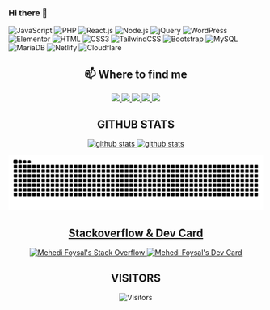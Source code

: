 ### Hi there 👋

![JavaScript](https://img.shields.io/badge/JavaScript-F7DF1E?style=flat-square&logo=javascript&logoColor=black)
![PHP](https://img.shields.io/badge/PHP-777BB4?style=flat-square&logo=php&logoColor=white)
![React.js](https://img.shields.io/badge/React.js-0081CB?style=flat-square&logo=react&logoColor=61DAFB)
![Node.js](https://img.shields.io/badge/Node.js-43853D?style=flat-square&logo=node.js&logoColor=white)
![jQuery](https://img.shields.io/badge/jQuery-0769AD?style=flat-square&logo=jquery&logoColor=white)
![WordPress](https://img.shields.io/badge/Wordpress-21759B?style=flat-square&logo=wordpress&logoColor=white)
![Elementor](https://img.shields.io/badge/Elementor-9146FF?style=flat-square&logo=elementor&logoColor=white)
![HTML](https://img.shields.io/badge/HTML5-E34F26?style=flat-square&logo=html5&logoColor=white)
![CSS3](https://img.shields.io/badge/CSS3-1572B6?style=flat-square&logo=css3&logoColor=white)
![TailwindCSS](https://img.shields.io/badge/Tailwind_CSS-38B2AC?style=flat-square&logo=tailwind-css&logoColor=white)
![Bootstrap](https://img.shields.io/badge/Bootstrap-563D7C?style=flat-square&logo=bootstrap&logoColor=white)
![MySQL](https://img.shields.io/badge/MySQL-005C84?style=flat-square&logo=mysql&logoColor=white)
![MariaDB](https://img.shields.io/badge/MariaDB-003545?style=flat-square&logo=mariadb&logoColor=white)
![Netlify](https://img.shields.io/badge/Netlify-00C7B7?style=flat-square&logo=netlify&logoColor=white)
![Cloudflare](https://img.shields.io/badge/Cloudflare-F38020?style=flat-square&logo=Cloudflare&logoColor=white)

<h2 align="center">📫 Where to find me</h2>
<p align="center">
    <a title="Facebook" href="https://www.facebook.com/mehedi.890/">
        <img src="https://img.shields.io/badge/-Mehedi%20Foysal-%233b5998?style=flat-square&logo=Facebook&logoColor=ffffff" />
    </a>
    <a title="LinkedIn" href="https://www.linkedin.com/in/mehedifoysal8/">
        <img src="https://img.shields.io/badge/-Mehedi%20Foysal-%230e76a8?style=flat-square&logo=Linkedin&logoColor=ffffff" />
    </a>
    <a title="Instagram" href="https://www.instagram.com/mehedi_foysal/">
        <img src="https://img.shields.io/badge/-Mehedi%20Foysal-%233f729b?style=flat-square&logo=instagram&logoColor=ffffff" />
    </a>
    <a title="Twitter" href="https://twitter.com/mehedifoysal15">
        <img src="https://img.shields.io/badge/-Mehedi%20Foysal-%2300acee?style=flat-square&logo=twitter&logoColor=ffffff" />
    </a>
    <a title="Gitlab" href="https://gitlab.com/mehedifoysal8">
        <img src="https://img.shields.io/badge/-Mehedi%20Foysal-%231a3f8b?style=flat-square&logo=gitlab&logoColor=#1a3f8b&logoColor=ffffff" />
    </a>

</p>

<h2 align="center"> GITHUB STATS </h2>
<div align="center">
    <a href="https://github.com/mehedifoysal" >
        <img height="150em" title="github stats" src="https://github-readme-stats.vercel.app/api?username=mehedifoysal&show_icons=true&theme=tokyonight&include_all_commits=true&count_private=true"/>
        <img height="150em" title="github stats" src="https://github-readme-stats.vercel.app/api/top-langs/?username=mehedifoysal&layout=compact&langs_count=7&theme=tokyonight"/>
</div>

![github contribution grid snake animation](https://raw.githubusercontent.com/mehedifoysal/mehedifoysal/output/github-contribution-grid-snake.svg#gh-light-mode-only)

<h2 align="center"> Stackoverflow & Dev Card </h2>
<p align="center">
  <a href="https://stackoverflow.com/users/14949565/mehedi-foysal">
  <img title="Mehedi Foysal's Stack Overflow" src="https://github-readme-stackoverflow.vercel.app/?userID=14949565&theme=dark" />
  </a>
  <a href="https://app.daily.dev/mehedifoysal"><img src="https://api.daily.dev/devcards/5f0dc044be2c455ca82587c7e331e0eb.png?r=tse" width="400" alt="Mehedi Foysal's Dev Card"/></a>
</p>

<h2 align="center"> VISITORS </h2>
<p align="center">
    <img title="Visitors" src="https://visitor-badge.glitch.me/badge?page_id=mehedifoysal" />
</p>

<!--
**mehedifoysal/mehedifoysal** is a ✨ _special_ ✨ repository because its `README.md` (this file) appears on your GitHub profile.

Here are some ideas to get you started:

- 🔭 I’m currently working on ...
- 🌱 I’m currently learning ...
- 👯 I’m looking to collaborate on ...
- 🤔 I’m looking for help with ...
- 💬 Ask me about ...
- 📫 How to reach me: ...
- 😄 Pronouns: ...
- ⚡ Fun fact: ...
-->
